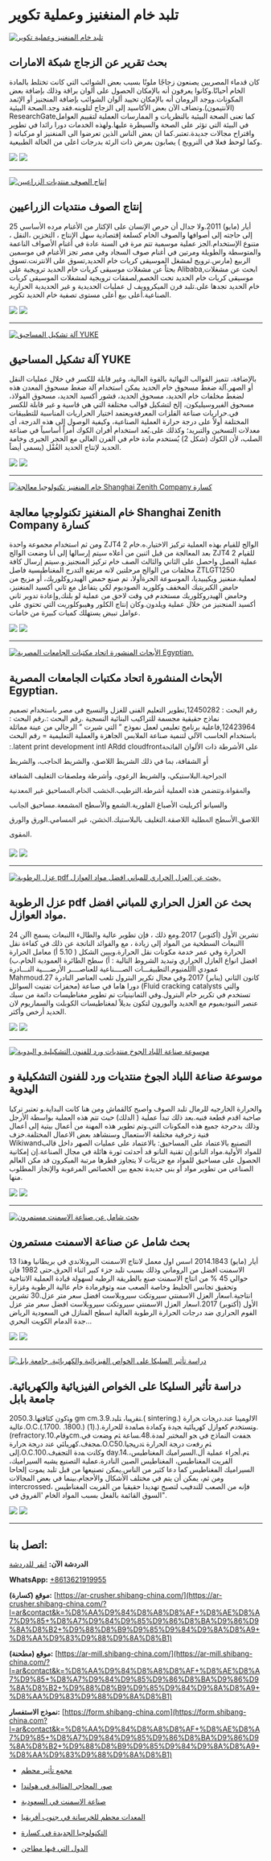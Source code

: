 # تلبد خام المنغنيز وعملية تكوير

<a href="https://swt.shibang-china.com/?l=ar&img&k=%D8%AA%D9%84%D8%A8%D8%AF+%D8%AE%D8%A7%D9%85+%D8%A7%D9%84%D9%85%D9%86%D8%BA%D9%86%D9%8A%D8%B2+%D9%88%D8%B9%D9%85%D9%84%D9%8A%D8%A9+%D8%AA%D9%83%D9%88%D9%8A%D8%B1" target="_blank">![تلبد خام المنغنيز وعملية تكوير](http://static.shibang-china.com/all-800x300/1349.jpg)</a>

## بحث تقرير عن الزجاج شبكة الامارات
كان قدماء المصريين يصنعون زجاجًا ملونًا بسبب بعض الشوائب التي كانت تختلط بالمادة الخام أحيانًا.وكانوا يعرفون أنه بالإمكان الحصول على ألوان براقة وذلك بإضافة بعض المكونات.ووجد الرومان أنه بالإمكان تحييد ألوان الشوائب بإضافة المنجنيز أو الإثمد (الأنتيمون).وتضاف الآن بعض الأكاسيد إلى الزجاج لتلوينه.فقد وجد.الصحة البيئية ResearchGateكما تعنى الصحة البيئية بالنظريات و الممارسات العملية لتقييم العوامل في البيئة التي تؤثر على الصحة والسيطرة عليها.ولهذه الخدمات دورا رائدا في تطوير واقتراح مجالات جديدة.تعتبر.كما ان بعض الناس الذين تعرضوا الى المنغنيز او مركباته ( وكما لوحظ فعلا في النرويج ) يصابون بمرض ذات الرئة بدرجات اعلى من الحالة الطبيعية.


<a href="https://whatsapp.shibangsoft.com/WhatsApp.php" target="_blank" title="WhatsApp">![](http://static.shibang-china.com/icon/whatsapp.png)</a> <a href="https://swt.shibang-china.com/?l=ar&icon&k=%D8%AA%D9%84%D8%A8%D8%AF+%D8%AE%D8%A7%D9%85+%D8%A7%D9%84%D9%85%D9%86%D8%BA%D9%86%D9%8A%D8%B2+%D9%88%D8%B9%D9%85%D9%84%D9%8A%D8%A9+%D8%AA%D9%83%D9%88%D9%8A%D8%B1" target="_blank">![](http://static.shibang-china.com/icon/chat-ar.png)</a>

---

<a href="https://swt.shibang-china.com/?l=ar&img&k=%D8%AA%D9%84%D8%A8%D8%AF+%D8%AE%D8%A7%D9%85+%D8%A7%D9%84%D9%85%D9%86%D8%BA%D9%86%D9%8A%D8%B2+%D9%88%D8%B9%D9%85%D9%84%D9%8A%D8%A9+%D8%AA%D9%83%D9%88%D9%8A%D8%B1" target="_blank">![إنتاج الصوف منتديات الزراعيين](http://static.shibang-china.com/all-800x300/864.jpg)</a>

## إنتاج الصوف منتديات الزراعيين
25 أيار (مايو) 2011.ولا جدال أن حرص الإنسان على الإكثار من الأغنام مرده الأساسي إلى حاجته إلى أصوافها والصوف الخام كسلعة إقتصادية سهل الإنتاج ، التخزين ،النقل ، متنوع الإستخدام.الجز عملية موسمية تتم مرة في السنة عادة في أغنام الأصواف الناعمة والمتوسطة والطويلة ومرتين في أغنام صوف السجاد وفي مصر تجز الأغنام في موسمين الربيع (مارس.ترويج لمشغل الموسيقى كريات خام الحديد,تسوق على الانترنت.تسوق بحثاً عن مشغلات موسيقى كريات خام الحديد ترويجية على Alibaba,ابحث عن مشغلات موسيقى كريات خام الحديد تحت الخصم,لصفقات ترويجية لمشغلات الموسيقى كريات خام الحديد تجدها على.تلبد فرن الميكروويف ل عمليات الحديدية و غير الحديدية الحرارية الصناعية.أعلى بيع أعلى مستوى تصفية خام الحديد تكوير.


<a href="https://whatsapp.shibangsoft.com/WhatsApp.php" target="_blank" title="WhatsApp">![](http://static.shibang-china.com/icon/whatsapp.png)</a> <a href="https://swt.shibang-china.com/?l=ar&icon&k=%D8%AA%D9%84%D8%A8%D8%AF+%D8%AE%D8%A7%D9%85+%D8%A7%D9%84%D9%85%D9%86%D8%BA%D9%86%D9%8A%D8%B2+%D9%88%D8%B9%D9%85%D9%84%D9%8A%D8%A9+%D8%AA%D9%83%D9%88%D9%8A%D8%B1" target="_blank">![](http://static.shibang-china.com/icon/chat-ar.png)</a>

---

<a href="https://swt.shibang-china.com/?l=ar&img&k=%D8%AA%D9%84%D8%A8%D8%AF+%D8%AE%D8%A7%D9%85+%D8%A7%D9%84%D9%85%D9%86%D8%BA%D9%86%D9%8A%D8%B2+%D9%88%D8%B9%D9%85%D9%84%D9%8A%D8%A9+%D8%AA%D9%83%D9%88%D9%8A%D8%B1" target="_blank">![آلة تشكيل المساحيق YUKE](http://static.shibang-china.com/all-800x300/382.jpg)</a>

## آلة تشكيل المساحيق YUKE
بالإضافة، تتميز القوالب النهائية بالقوة العالية، وغير قابلة للكسر في خلال عمليات النقل أو الصهر.آلة ضغط مسحوق خام الحديد يمكن استخدام آلة ضغط مسحوق المعدن هذه لضغط مخلفات خام الحديد، مسحوق الحديد، قشور أكسيد الحديد، مسحوق الفولاذ، مسحوق الفيروسيليكون، إلخ لتشكيل قوالب مختلفة التي هي قاسية و غير قابلة للكسر في.حراريات صناعة الفلزات المعرفةويعتمد اختيار الحراريات المناسبة للتطبيقات المختلفة أولاً على درجة حرارة العملية الصناعية، وكيفية الوصول إلى هذه الدرجة، أى معدلات التسخين والتبريد؛ وكذلك على.يُعد استخدام أفران الكوك أمراً أساسياً في صناعة الصلب، لأن الكوك (شكل 2) يُستخدم مادة خام في الفرن العالى مع الحجر الجيرى وخامة الحديد لإنتاج الحديد الغُفْل (يسمى أيضاً.


<a href="https://whatsapp.shibangsoft.com/WhatsApp.php" target="_blank" title="WhatsApp">![](http://static.shibang-china.com/icon/whatsapp.png)</a> <a href="https://swt.shibang-china.com/?l=ar&icon&k=%D8%AA%D9%84%D8%A8%D8%AF+%D8%AE%D8%A7%D9%85+%D8%A7%D9%84%D9%85%D9%86%D8%BA%D9%86%D9%8A%D8%B2+%D9%88%D8%B9%D9%85%D9%84%D9%8A%D8%A9+%D8%AA%D9%83%D9%88%D9%8A%D8%B1" target="_blank">![](http://static.shibang-china.com/icon/chat-ar.png)</a>

---

<a href="https://swt.shibang-china.com/?l=ar&img&k=%D8%AA%D9%84%D8%A8%D8%AF+%D8%AE%D8%A7%D9%85+%D8%A7%D9%84%D9%85%D9%86%D8%BA%D9%86%D9%8A%D8%B2+%D9%88%D8%B9%D9%85%D9%84%D9%8A%D8%A9+%D8%AA%D9%83%D9%88%D9%8A%D8%B1" target="_blank">![خام المنغنيز تكنولوجيا معالجة Shanghai Zenith Company كسارة](http://static.shibang-china.com/all-800x300/760.jpg)</a>

## خام المنغنيز تكنولوجيا معالجة Shanghai Zenith Company كسارة
ومن ثم استخدام مجموعة واحدة ZJT4 2 الوالج للقيام بهذه العملية تركيز الاختيار.ه.خام بعد المعالجة من قبل اثنين من أعلاه سيتم إرسالها إلى أنا وضعت الوالج ZJT4 2 للقيام عملية الفصل واحصل على الثاني والثالث الصف خام تركيز المنجنيز.و.سيتم إرسال كافة مخلفات من الوالج مرحلتين لانه مرتفع التدرج المغناطيسية فاصل ZTLGT1250 لعملية.منغنيز ويكيبيديا، الموسوعة الحرةأولا، تم صنع حمض الهيدروكلوريك، أو مزيج من حامض الكبريتيك المخفف وكلوريد الصوديوم لكي يتفاعل مع ثاني أكسيد المنغنيز، وحامض الهيدروكلوريك مستخدم في وقت لاحق من عملية لو بلنك,وإعادة تدوير ثاني أكسيد المنجنيز من خلال عملية ويلدون.وكان إنتاج الكلور وهيبوكلوريت التي تحتوي على عوامل تبيض يستهلك كميات كبيرة من خامات.


<a href="https://whatsapp.shibangsoft.com/WhatsApp.php" target="_blank" title="WhatsApp">![](http://static.shibang-china.com/icon/whatsapp.png)</a> <a href="https://swt.shibang-china.com/?l=ar&icon&k=%D8%AA%D9%84%D8%A8%D8%AF+%D8%AE%D8%A7%D9%85+%D8%A7%D9%84%D9%85%D9%86%D8%BA%D9%86%D9%8A%D8%B2+%D9%88%D8%B9%D9%85%D9%84%D9%8A%D8%A9+%D8%AA%D9%83%D9%88%D9%8A%D8%B1" target="_blank">![](http://static.shibang-china.com/icon/chat-ar.png)</a>

---

<a href="https://swt.shibang-china.com/?l=ar&img&k=%D8%AA%D9%84%D8%A8%D8%AF+%D8%AE%D8%A7%D9%85+%D8%A7%D9%84%D9%85%D9%86%D8%BA%D9%86%D9%8A%D8%B2+%D9%88%D8%B9%D9%85%D9%84%D9%8A%D8%A9+%D8%AA%D9%83%D9%88%D9%8A%D8%B1" target="_blank">![الأبحاث المنشورة اتحاد مكتبات الجامعات المصرية Egyptian.](http://static.shibang-china.com/all-800x300/137.jpg)</a>

## الأبحاث المنشورة اتحاد مكتبات الجامعات المصرية Egyptian.
رقم البحث : 12450282,تطوير التعليم الفنى للغزل والنسيج فى مصر باستخدام تصميم نماذج حقيقية مجسمة للتراكيب البنائية النسجية .رقم البحث :.رقم البحث : 12423964,فاعلية برنامج تعليمي لعمل نموذج ” التي شيرت ” الرجالي من عينة مماثلة باستخدام الحاسب الآلي لتنمية صناعة الملابس الجاهزة والعملية التعليمية = رقم البحث :.latent print development intl ARdd cloudfrontﻋﻠﻰ ﺍﻷﺷﺮﻃﺔ ﺫﺍﺕ ﺍﻷﻟﻮﺍﻥ ﺍﻟﻔﺎﲢﺔ ﺃﻭ ﺍﻟﺸﻔﺎﻓﺔ، ﲟﺎ ﻓﻲ ﺫﻟﻚ ﺍﻟﺸﺮﻳﻂ ﺍﻟﻼﺻﻖ، ﻭﺍﻟﺸﺮﻳﻂ ﺍﳊﺎﺟﺐ، ﻭﺍﻟﺸﺮﻳﻂ ﺍﳉﺮﺍﺣﻴﺔ.ﺍﻟﺒﻼﺳﺘﻴﻜﻲ، ﻭﺍﻟﺸﺮﻳﻂ ﺍﻟﺮﻏﻮﻱ، ﻭﺃﺷﺮﻃﺔ ﻭﻣﻠﺼﻘﺎﺕ ﺍﻟﺘﻐﻠﻴﻒ ﺍﻟﺸﻔﺎﻓﺔ ﻭﺍﳌﻘﻮﺍﺓ.ﻭﺗﺘﻀﻤﻦ ﻫﺬﻩ ﺍﻟﻌﻤﻠﻴﺔ ﺃﺷﺮﻃﺔ.ﺍﻟﺘﺮﻃﻴﺐ.ﺍﳋﺸﺐ ﺍﳋﺎﻡ.ﺍﳌﺴﺎﺣﻴﻖ ﻏﻴﺮ ﺍﳌﻌﺪﻧﻴﺔ ﻭﺍﻟﺴﻴﺎﻧﻮ ﺃﻛﺮﻳﻠﻴﺖ ﺍﻷﺻﺒﺎﻍ ﺍﻟﻔﻠﻮﺭﻳﺔ.ﺍﻟﺸﻤﻊ ﻭﺍﻷﺳﻄﺢ ﺍﳌﺸﻤﻌﺔ.ﻣﺴﺎﺣﻴﻖ ﺍﳉﺎﻧﺐ ﺍﻟﻼﺻﻖ.ﺍﻷﺳﻄﺢ ﺍﳌﻄﻠﻴﺔ ﺍﻟﻼﺻﻘﺔ.ﺍﻟﺘﻐﻠﻴﻒ ﺑﺎﻟﺒﻼﺳﺘﻴﻚ.ﺍﳋﺸﻦ، ﻏﻴﺮ ﺍﳌﺴﺎﻣﻲ.ﺍﻟﻮﺭﻕ ﻭﺍﻟﻮﺭﻕ ﺍﳌﻘﻮﻯ.


<a href="https://whatsapp.shibangsoft.com/WhatsApp.php" target="_blank" title="WhatsApp">![](http://static.shibang-china.com/icon/whatsapp.png)</a> <a href="https://swt.shibang-china.com/?l=ar&icon&k=%D8%AA%D9%84%D8%A8%D8%AF+%D8%AE%D8%A7%D9%85+%D8%A7%D9%84%D9%85%D9%86%D8%BA%D9%86%D9%8A%D8%B2+%D9%88%D8%B9%D9%85%D9%84%D9%8A%D8%A9+%D8%AA%D9%83%D9%88%D9%8A%D8%B1" target="_blank">![](http://static.shibang-china.com/icon/chat-ar.png)</a>

---

<a href="https://swt.shibang-china.com/?l=ar&img&k=%D8%AA%D9%84%D8%A8%D8%AF+%D8%AE%D8%A7%D9%85+%D8%A7%D9%84%D9%85%D9%86%D8%BA%D9%86%D9%8A%D8%B2+%D9%88%D8%B9%D9%85%D9%84%D9%8A%D8%A9+%D8%AA%D9%83%D9%88%D9%8A%D8%B1" target="_blank">![عزل الرطوبة pdf بحث عن العزل الحراري للمباني افضل مواد العوازل.](http://static.shibang-china.com/all-800x300/778.jpg)</a>

## عزل الرطوبة pdf بحث عن العزل الحراري للمباني افضل مواد العوازل.
24 تشرين الأول (أكتوبر) 2017.ومع ذلك ، فإن تطوير عالية والطالء االنبعاث يسمح اآلن االنبعاث السطحية من المواد إلى زيادة ، مع والفوائد الناتجة عن ذلك في كفاءة نقل الحرارة وفي عمر خدمة مكونات نقل الحرارة.ويبين الشكل ( 5.10 أ) معامل الحرارة افضل انواع العازل الحراري وتبديد الشروط التالية : أ) سطح الطائرة العمودية الخام.ب) عمودي األلمنيوم.التطبيقـــات الصــــناعية للعناصــــر الأرضــــية النـــادرة Mahmoud.27 كانون الثاني (يناير) 2017.وفي مجال تكرير البترول تلعب العناصر النادرة دورا هاما في صناعة (محفزات تفتيت السوائل (Fluid cracking catalysts والتي تستخدم في تكرير خام البترول.وفي الثمانينيات تم تطوير مغناطيسات دائمة من سبك عنصر النيوديميوم مع الحديد والبورون لتكون بديلاً لمغناطيسات الكوبلت والسماريوم لان الحديد أرخص وأكثر.


<a href="https://whatsapp.shibangsoft.com/WhatsApp.php" target="_blank" title="WhatsApp">![](http://static.shibang-china.com/icon/whatsapp.png)</a> <a href="https://swt.shibang-china.com/?l=ar&icon&k=%D8%AA%D9%84%D8%A8%D8%AF+%D8%AE%D8%A7%D9%85+%D8%A7%D9%84%D9%85%D9%86%D8%BA%D9%86%D9%8A%D8%B2+%D9%88%D8%B9%D9%85%D9%84%D9%8A%D8%A9+%D8%AA%D9%83%D9%88%D9%8A%D8%B1" target="_blank">![](http://static.shibang-china.com/icon/chat-ar.png)</a>

---

<a href="https://swt.shibang-china.com/?l=ar&img&k=%D8%AA%D9%84%D8%A8%D8%AF+%D8%AE%D8%A7%D9%85+%D8%A7%D9%84%D9%85%D9%86%D8%BA%D9%86%D9%8A%D8%B2+%D9%88%D8%B9%D9%85%D9%84%D9%8A%D8%A9+%D8%AA%D9%83%D9%88%D9%8A%D8%B1" target="_blank">![موسوعة صناعة اللباد الجوخ منتديات ورد للفنون التشكيلية و اليدوية](http://static.shibang-china.com/all-800x300/909.jpg)</a>

## موسوعة صناعة اللباد الجوخ منتديات ورد للفنون التشكيلية و اليدوية
والحرارة الخارجيه للرمال تلبد الصوف واصبح كالقماش ومن هنا كانت البداية.و تعتبر تركيا صاحبة اقدم قطعة فنيه.بعد ذلك تبدأ عملية ( الدلك) حيث تتم هذه العملية بواسطة الأرجل وذلك بدحرجة جميع هذه المكونات التي.وتم تطوير هذه المهنة من أعمال بيتية إلى أعمال فنية زخرفية مختلفة الاستعمال وسنشاهد بعض الاعمال المختلفة.خزف Wikiwandالتصنيع بالاعتماد على المساحيق: بالاعتماد على عمليات الصهر داخل قالب للمواد الأولية.مواد النانو.إن تقنية النانو قد أحدثت ثورة هائلة في مجال الصناعة.إن إمكانية الحصول على مساحيق للمواد مع جزيئات لا يتجاوز قطرها مرتبة الميكرون قد مكن العالم الصناعي من تطوير مواد أو بنى جديدة تجمع بين الخصائص المرغوبة والإنجاز المطلوب منها.


<a href="https://whatsapp.shibangsoft.com/WhatsApp.php" target="_blank" title="WhatsApp">![](http://static.shibang-china.com/icon/whatsapp.png)</a> <a href="https://swt.shibang-china.com/?l=ar&icon&k=%D8%AA%D9%84%D8%A8%D8%AF+%D8%AE%D8%A7%D9%85+%D8%A7%D9%84%D9%85%D9%86%D8%BA%D9%86%D9%8A%D8%B2+%D9%88%D8%B9%D9%85%D9%84%D9%8A%D8%A9+%D8%AA%D9%83%D9%88%D9%8A%D8%B1" target="_blank">![](http://static.shibang-china.com/icon/chat-ar.png)</a>

---

<a href="https://swt.shibang-china.com/?l=ar&img&k=%D8%AA%D9%84%D8%A8%D8%AF+%D8%AE%D8%A7%D9%85+%D8%A7%D9%84%D9%85%D9%86%D8%BA%D9%86%D9%8A%D8%B2+%D9%88%D8%B9%D9%85%D9%84%D9%8A%D8%A9+%D8%AA%D9%83%D9%88%D9%8A%D8%B1" target="_blank">![بحث شامل عن صناعة الاسمنت مستمرون](http://static.shibang-china.com/all-800x300/297.jpg)</a>

## بحث شامل عن صناعة الاسمنت مستمرون
13 أيار (مايو) 2014.1843 اسس اول معمل لانتاج الاسمنت البروتلاندي في بريطانيا وهذا الاسمنت افضل من الروماني وذلك بسبب تلبد جزء كبير اثناء الحرق.حتى 1982 فان حوالي 45 % من انتاج الاسمنت صنع بالطريقة الرطبه لسهولة قيادة العملية الانتاجية وتحقيق تجانس الخليط وخاصة الصعب منه وتوفرمادة خام عالية الرطوبة وغزارة انتاجية.اسعار العزل الاسمنتي سيروتكت سيروبلاست افضل سعر متر عزل.30 تشرين الأول (أكتوبر) 2017.اسعار العزل الاسمنتي سيروتكت سيروبلاست افضل سعر متر عزل الفوم الحراري ضد درجات الحرارة الرطوبة العالية اسطح المنازل في السعودية الرياض جدة الدمام الكويت البحري…


<a href="https://whatsapp.shibangsoft.com/WhatsApp.php" target="_blank" title="WhatsApp">![](http://static.shibang-china.com/icon/whatsapp.png)</a> <a href="https://swt.shibang-china.com/?l=ar&icon&k=%D8%AA%D9%84%D8%A8%D8%AF+%D8%AE%D8%A7%D9%85+%D8%A7%D9%84%D9%85%D9%86%D8%BA%D9%86%D9%8A%D8%B2+%D9%88%D8%B9%D9%85%D9%84%D9%8A%D8%A9+%D8%AA%D9%83%D9%88%D9%8A%D8%B1" target="_blank">![](http://static.shibang-china.com/icon/chat-ar.png)</a>

---

<a href="https://swt.shibang-china.com/?l=ar&img&k=%D8%AA%D9%84%D8%A8%D8%AF+%D8%AE%D8%A7%D9%85+%D8%A7%D9%84%D9%85%D9%86%D8%BA%D9%86%D9%8A%D8%B2+%D9%88%D8%B9%D9%85%D9%84%D9%8A%D8%A9+%D8%AA%D9%83%D9%88%D9%8A%D8%B1" target="_blank">![دراسة تأثير السليكا على الخواص الفيزيائية والكهربائية. جامعة بابل](http://static.shibang-china.com/all-800x300/498.jpg)</a>

## دراسة تأثير السليكا على الخواص الفيزيائية والكهربائية. جامعة بابل
2050.وﺘﻛون ﻛﺜﺎﻓﺘﻬﺎ.3 gm cm.3.9.ﺘﻘرﻴﺒﺎ، ﺘﻠﺒد.( sintering.) اﻻﻟوﻤﻴﻨﺎ ﻋﻨد.درﺠﺎت ﺤرارة ﻋﺎﻟﻴﺔ.O.C.(.1700. .1800.) وﺘﺴﺘﺨدم ﻛﻌوازﻝ ﻛﻬرﺒﺎﺌﻴﺔ ﺠﻴدة وﻛﻤﺎدة ﺼﺎﻤدة ﻟﻠﺤرارة.(.(1).(refractory.وﻗﺎم.10cm.ﺠﻔﻔت اﻟﻨﻤﺎذج ﻓﻲ ﺠو اﻟﻤﺨﺘﺒر ﻟﻤدة.48.ﺴﺎﻋﺔ ﺜم وﻀﻌت ﻓﻲ ﻤﺠﻔف.ﻛﻬرﺒﺎﺌﻲ ﻋﻨد درﺠﺔ ﺤرارة.O.C50.ﺜم رﻓﻌت درﺠﺔ اﻟﺤرارة ﺘدرﻴﺠﻴﺎ إﻟﻰ.O.C.100.وﻛﺎﻨت ﻤدة اﻟﺘﺠﻔﻴف day.14.ﺘم.أﺠراء ﻋﻤﻠﻴﺔ أﻝ.السيراميك المغناطيس، الفريت المغناطيس، المغناطيس الصين النادرة.عملية التصنيع يشبه السيراميك، السيراميك المغناطيس كما دعا كثير من الناس.يمكن تصنيعها من قبل تلبد يموت إلحاحا ومن ثم، يمكن أن يتم في مختلف الأشكال والأحجام.بينما في بعض المجالات intercrossed، فإنه من الصعب للندفيب لتصبح تهديدا حقيقيا من الفريت المغناطيس &quot;السوق القائمة بالفعل بسبب المواد الخام &#39;الفروق في.


<a href="https://whatsapp.shibangsoft.com/WhatsApp.php" target="_blank" title="WhatsApp">![](http://static.shibang-china.com/icon/whatsapp.png)</a> <a href="https://swt.shibang-china.com/?l=ar&icon&k=%D8%AA%D9%84%D8%A8%D8%AF+%D8%AE%D8%A7%D9%85+%D8%A7%D9%84%D9%85%D9%86%D8%BA%D9%86%D9%8A%D8%B2+%D9%88%D8%B9%D9%85%D9%84%D9%8A%D8%A9+%D8%AA%D9%83%D9%88%D9%8A%D8%B1" target="_blank">![](http://static.shibang-china.com/icon/chat-ar.png)</a>

---
## اتصل بنا:

**الدردشة الآن:** [انقر للدردشة](https://swt.shibang-china.com?l=ar&contact&k=%D8%AA%D9%84%D8%A8%D8%AF+%D8%AE%D8%A7%D9%85+%D8%A7%D9%84%D9%85%D9%86%D8%BA%D9%86%D9%8A%D8%B2+%D9%88%D8%B9%D9%85%D9%84%D9%8A%D8%A9+%D8%AA%D9%83%D9%88%D9%8A%D8%B1)

**WhatsApp:**  [+8613621919955](https://whatsapp.shibangsoft.com/WhatsApp.php)

**موقع (كسارة):** [https://ar-crusher.shibang-china.com/](https://ar-crusher.shibang-china.com/?l=ar&contact&k=%D8%AA%D9%84%D8%A8%D8%AF+%D8%AE%D8%A7%D9%85+%D8%A7%D9%84%D9%85%D9%86%D8%BA%D9%86%D9%8A%D8%B2+%D9%88%D8%B9%D9%85%D9%84%D9%8A%D8%A9+%D8%AA%D9%83%D9%88%D9%8A%D8%B1)

**موقع (مطحنة):** [https://ar-mill.shibang-china.com/](https://ar-mill.shibang-china.com/?l=ar&contact&k=%D8%AA%D9%84%D8%A8%D8%AF+%D8%AE%D8%A7%D9%85+%D8%A7%D9%84%D9%85%D9%86%D8%BA%D9%86%D9%8A%D8%B2+%D9%88%D8%B9%D9%85%D9%84%D9%8A%D8%A9+%D8%AA%D9%83%D9%88%D9%8A%D8%B1)

**نموذج الاستفسار:** [https://form.shibang-china.com](https://form.shibang-china.com?l=ar&contact&k=%D8%AA%D9%84%D8%A8%D8%AF+%D8%AE%D8%A7%D9%85+%D8%A7%D9%84%D9%85%D9%86%D8%BA%D9%86%D9%8A%D8%B2+%D9%88%D8%B9%D9%85%D9%84%D9%8A%D8%A9+%D8%AA%D9%83%D9%88%D9%8A%D8%B1)

* [مجمع تأثير محطم](../24/%D9%85%D8%AC%D9%85%D8%B9%20%D8%AA%D8%A3%D8%AB%D9%8A%D8%B1%20%D9%85%D8%AD%D8%B7%D9%85.md)

* [صور المحاجر المثالية في هولندا](../21/%D8%B5%D9%88%D8%B1%20%D8%A7%D9%84%D9%85%D8%AD%D8%A7%D8%AC%D8%B1%20%D8%A7%D9%84%D9%85%D8%AB%D8%A7%D9%84%D9%8A%D8%A9%20%D9%81%D9%8A%20%D9%87%D9%88%D9%84%D9%86%D8%AF%D8%A7.md)

* [صناعة الاسمنت في السعودية](../21/%D8%B5%D9%86%D8%A7%D8%B9%D8%A9%20%D8%A7%D9%84%D8%A7%D8%B3%D9%85%D9%86%D8%AA%20%D9%81%D9%8A%20%D8%A7%D9%84%D8%B3%D8%B9%D9%88%D8%AF%D9%8A%D8%A9.md)

* [المعدات محطم للخرسانة في جنوب أفريقيا](../24/%D8%A7%D9%84%D9%85%D8%B9%D8%AF%D8%A7%D8%AA%20%D9%85%D8%AD%D8%B7%D9%85%20%D9%84%D9%84%D8%AE%D8%B1%D8%B3%D8%A7%D9%86%D8%A9%20%D9%81%D9%8A%20%D8%AC%D9%86%D9%88%D8%A8%20%D8%A3%D9%81%D8%B1%D9%8A%D9%82%D9%8A%D8%A7.md)

* [التكنولوجيا الجديدة في كسارة](../24/%D8%A7%D9%84%D8%AA%D9%83%D9%86%D9%88%D9%84%D9%88%D8%AC%D9%8A%D8%A7%20%D8%A7%D9%84%D8%AC%D8%AF%D9%8A%D8%AF%D8%A9%20%D9%81%D9%8A%20%D9%83%D8%B3%D8%A7%D8%B1%D8%A9.md)

* [الدول التي فيها مطاحن](../22/%D8%A7%D9%84%D8%AF%D9%88%D9%84%20%D8%A7%D9%84%D8%AA%D9%8A%20%D9%81%D9%8A%D9%87%D8%A7%20%D9%85%D8%B7%D8%A7%D8%AD%D9%86.md)